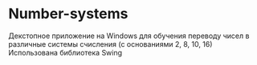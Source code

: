 # Number-systems
Декстопное приложение на Windows для обучения переводу чисел в различные системы счисления (с основаниями 2, 8, 10, 16)
Использована библиотека Swing
